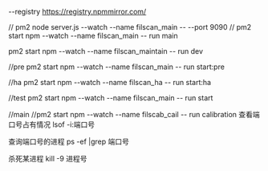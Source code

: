 --registry https://registry.npmmirror.com/


// pm2 node server.js --watch --name filscan_main -- --port 9090
// pm2 start npm --watch --name filscan_main -- run main

 pm2 start npm --watch --name filscan_maintain -- run dev

//pre
pm2 start npm --watch --name filscan_main -- run start:pre

//ha 
pm2 start npm --watch --name filscan_ha -- run start:ha


//test 
pm2 start npm --watch --name filscan_main -- run start


//main
//pm2 start npm --watch --name filscab_cail -- run calibration
查看端口号占有情况
lsof -i:端口号

查询端口号的进程
ps -ef |grep 端口号

杀死某进程
kill -9  进程号